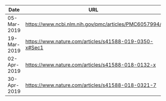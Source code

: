 
Date         | URL
-------------|------------------------------------------------------------
05-Mar-2019  | https://www.ncbi.nlm.nih.gov/pmc/articles/PMC6057994/
19-Mar-2019  | https://www.nature.com/articles/s41588-019-0350-x#Sec1
02-Apr-2019  | https://www.nature.com/articles/s41588-018-0132-x
30-Apr-2019  | https://www.nature.com/articles/s41588-018-0321-7

